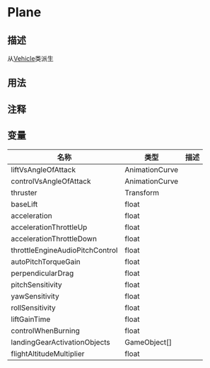 # Plane

## 描述
从[Vehicle](./Vehicle.md)类派生

## 用法

## 注释

## 变量
| 名称 | 类型 | 描述 |
| ----------- | ----------- | ----------- |
| liftVsAngleOfAttack | AnimationCurve |  |
| controlVsAngleOfAttack | AnimationCurve |  |
| thruster | Transform |  |
| baseLift | float |  |
| acceleration | float |  |
| accelerationThrottleUp | float |  |
| accelerationThrottleDown |  float|  |
| throttleEngineAudioPitchControl | float |  |
| autoPitchTorqueGain | float |  |
| perpendicularDrag | float |  |
| pitchSensitivity  | float |  |
| yawSensitivity | float |  |
| rollSensitivity  | float |  |
| liftGainTime  | float |  |
| controlWhenBurning  | float |  |
| landingGearActivationObjects | GameObject[] |  |
| flightAltitudeMultiplier | float |  |
